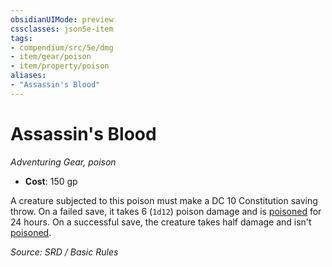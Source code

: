 ```yaml
---
obsidianUIMode: preview
cssclasses: json5e-item
tags:
- compendium/src/5e/dmg
- item/gear/poison
- item/property/poison
aliases: 
- "Assassin's Blood"
---
```

# Assassin's Blood
*Adventuring Gear, poison*  

- **Cost**: 150 gp

A creature subjected to this poison must make a DC 10 Constitution saving throw. On a failed save, it takes 6 (`1d12`) poison damage and is [poisoned](rules/conditions.md#poisoned) for 24 hours. On a successful save, the creature takes half damage and isn't [poisoned](rules/conditions.md#poisoned).

*Source: SRD / Basic Rules*